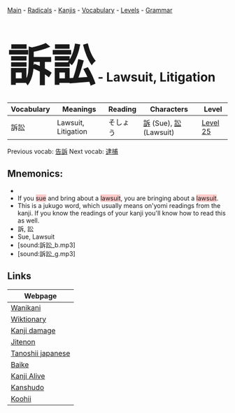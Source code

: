 <style> bigfont {font-size: 100px}</style>
[Main](../README.md) -
[Radicals](../radicals.md) -
[Kanjis](../kanjis.md) -
[Vocabulary](../vocabulary.md) -
[Levels](../levels.md) -
[Grammar](../grammar.md)
# <bigfont> 訴訟</bigfont> - Lawsuit, Litigation 

| Vocabulary | Meanings | Reading | Characters | Level |
| --- | --- | --- | --- | --- |
| 訴訟 | Lawsuit, Litigation | そしょう |  [訴](../kanjis/訴.md) (Sue), [訟](../kanjis/訟.md) (Lawsuit) | [Level 25](../levels/wk_level25.md) |

Previous vocab: [告訴](告訴.md) Next vocab: [逮捕](逮捕.md) 

## Mnemonics:

* 
* If you <span style="background-color:#ffcccb"> sue</span> and bring about a <span style="background-color:#ffcccb"> lawsuit</span>, you are bringing about a <span style="background-color:#ffcccb"> lawsuit</span>.
* This is a jukugo word, which usually means on'yomi readings from the kanji. If you know the readings of your kanji you'll know how to read this as well.
* 訴, 訟
* Sue, Lawsuit
* [sound:訴訟_b.mp3]
* [sound:訴訟_g.mp3]


## Links 

| Webpage |
| --- |
| [Wanikani          ](https://www.wanikani.com/kanji/訴訟) |
| [Wiktionary        ](https://en.wiktionary.org/wiki/訴訟) |
| [Kanji damage      ](http://www.kanjidamage.com/kanji/search?utf8=✓&q=訴訟) |
| [Jitenon           ](https://jitenon.com/kanji/訴訟) |
| [Tanoshii japanese ](https://www.tanoshiijapanese.com/dictionary/kanji.cfm?k=訴訟) |
| [Baike             ](https://baike.baidu.com/item/訴訟) |
| [Kanji Alive       ](https://app.kanjialive.com/訴訟) |
| [Kanshudo          ](https://www.kanshudo.com/searchmn?q=訴訟) |
| [Koohii            ](https://kanji.koohii.com/study/kanji/訴訟) |
